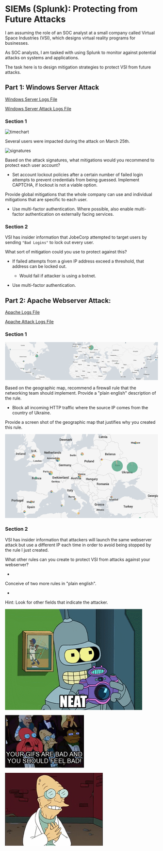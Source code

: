 # SIEMs (Splunk): Protecting from Future Attacks

 I am assuming the role of an SOC analyst at a small company called Virtual Space Industries (VSI), which designs virtual reality programs for businesses. 

As SOC analysts, I am tasked with using Splunk to monitor against potential attacks on systems and applications.

The task here is to design mitigation strategies to protect VSI from future attacks.


## Part 1: Windows Server Attack

[Windows Server Logs File](https://github.com/dsteves28/CyberSecurity-Bootcamp/blob/main/19.%20SIEMs%20Part%202/windows_server_logs.csv)

[Windows Server Attack Logs File](https://github.com/dsteves28/CyberSecurity-Bootcamp/blob/main/19.%20SIEMs%20Part%202/windows_server_attack_logs.csv)

### Section 1

![timechart]()

Several users were impacted during the attack on March 25th.

![signatures]()

Based on the attack signatures, what mitigations would you recommend to protect each user account? 

- Set account lockout policies after a certain number of failed login attempts to prevent credentials from being guessed. Implement CAPTCHA, if lockout is not a viable option.

Provide global mitigations that the whole company can use and individual mitigations that are specific to each user.

- Use multi-factor authentication. Where possible, also enable multi-factor authentication on externally facing services.

### Section 2
VSI has insider information that JobeCorp attempted to target users by sending `"Bad Logins"` to lock out every user.

What sort of mitigation could you use to protect against this?

- If failed attempts from a given IP address exceed a threshold, that address can be locked out.
    - Would fail if attacker is using a botnet.

- Use multi-factor authentication.

## Part 2: Apache Webserver Attack:

[Apache Logs File](https://github.com/dsteves28/CyberSecurity-Bootcamp/blob/main/19.%20SIEMs%20Part%202/apache_logs.txt)

[Apache Attack Logs File](https://github.com/dsteves28/CyberSecurity-Bootcamp/blob/main/19.%20SIEMs%20Part%202/apache_attack_logs.txt)

### Section 1

![Map](https://github.com/dsteves28/CyberSecurity-Bootcamp/blob/main/19.%20SIEMs%20Part%202/Apache%20Attack%20Geo%20Map.PNG)

Based on the geographic map, recommend a firewall rule that the networking team should implement.
Provide a "plain english" description of the rule.

- Block all incoming HTTP traffic where the source IP comes from the country of Ukraine.

Provide a screen shot of the geographic map that justifies why you created this rule.

![Close_up_map](https://github.com/dsteves28/CyberSecurity-Bootcamp/blob/main/19.%20SIEMs%20Part%202/Map%20close%20up.PNG)


### Section 2

VSI has insider information that attackers will launch the same webserver attack but use a different IP each time in order to avoid being stopped by the rule I just created.


What other rules can you create to protect VSI from attacks against your webserver?

- 

Conceive of two more rules in "plain english".

- 

Hint: Look for other fields that indicate the attacker.





![neat](https://github.com/dsteves28/CyberSecurity-Bootcamp/blob/main/19.%20SIEMs%20Part%202/neat.gif)

![badgifs](https://github.com/dsteves28/CyberSecurity-Bootcamp/blob/main/19.%20SIEMs%20Part%202/your%20gifs%20are%20bad.gif)

![sad](https://github.com/dsteves28/CyberSecurity-Bootcamp/blob/main/19.%20SIEMs%20Part%202/I%20made%20myself%20sad.gif)